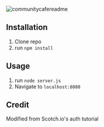 ![communitycafereadme](https://user-images.githubusercontent.com/78241661/115980725-d855ad80-a55c-11eb-8eec-9835c58c160d.jpg)





## Installation

1. Clone repo
2. run `npm install`

## Usage

1. run `node server.js`
2. Navigate to `localhost:8080`

## Credit

Modified from Scotch.io's auth tutorial
